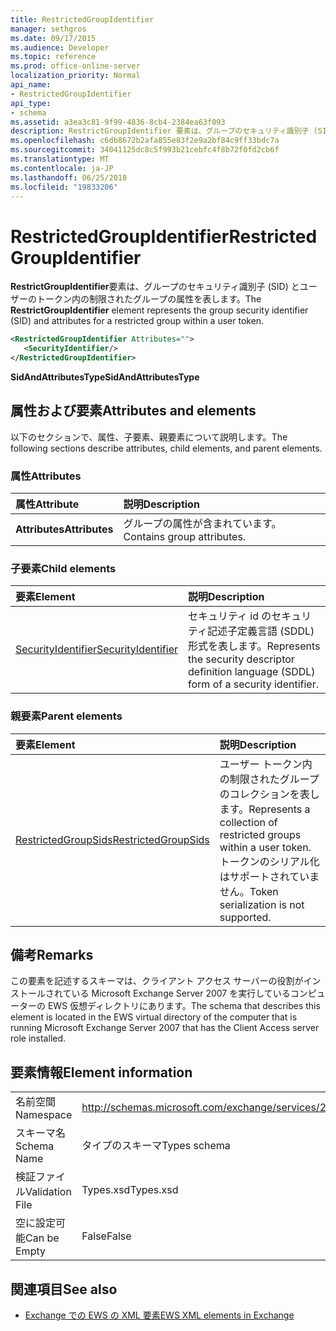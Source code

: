 ```yaml
---
title: RestrictedGroupIdentifier
manager: sethgros
ms.date: 09/17/2015
ms.audience: Developer
ms.topic: reference
ms.prod: office-online-server
localization_priority: Normal
api_name:
- RestrictedGroupIdentifier
api_type:
- schema
ms.assetid: a3ea3c81-9f99-4836-8cb4-2384ea63f093
description: RestrictGroupIdentifier 要素は、グループのセキュリティ識別子 (SID) とユーザーのトークン内の制限されたグループの属性を表します。
ms.openlocfilehash: c6db8672b2afa855e83f2e9a2bf84c9ff33bdc7a
ms.sourcegitcommit: 34041125dc8c5f993b21cebfc4f8b72f0fd2cb6f
ms.translationtype: MT
ms.contentlocale: ja-JP
ms.lasthandoff: 06/25/2018
ms.locfileid: "19833206"
---
```

# <a name="restrictedgroupidentifier"></a><span data-ttu-id="7e985-103">RestrictedGroupIdentifier</span><span class="sxs-lookup"><span data-stu-id="7e985-103">RestrictedGroupIdentifier</span></span>

<span data-ttu-id="7e985-104">**RestrictGroupIdentifier**要素は、グループのセキュリティ識別子 (SID) とユーザーのトークン内の制限されたグループの属性を表します。</span><span class="sxs-lookup"><span data-stu-id="7e985-104">The **RestrictGroupIdentifier** element represents the group security identifier (SID) and attributes for a restricted group within a user token.</span></span> 
  
```xml
<RestrictedGroupIdentifier Attributes="">
   <SecurityIdentifier/>
</RestrictedGroupIdentifier>
```

 <span data-ttu-id="7e985-105">**SidAndAttributesType**</span><span class="sxs-lookup"><span data-stu-id="7e985-105">**SidAndAttributesType**</span></span>
## <a name="attributes-and-elements"></a><span data-ttu-id="7e985-106">属性および要素</span><span class="sxs-lookup"><span data-stu-id="7e985-106">Attributes and elements</span></span>

<span data-ttu-id="7e985-107">以下のセクションで、属性、子要素、親要素について説明します。</span><span class="sxs-lookup"><span data-stu-id="7e985-107">The following sections describe attributes, child elements, and parent elements.</span></span>
  
### <a name="attributes"></a><span data-ttu-id="7e985-108">属性</span><span class="sxs-lookup"><span data-stu-id="7e985-108">Attributes</span></span>

|<span data-ttu-id="7e985-109">**属性**</span><span class="sxs-lookup"><span data-stu-id="7e985-109">**Attribute**</span></span>|<span data-ttu-id="7e985-110">**説明**</span><span class="sxs-lookup"><span data-stu-id="7e985-110">**Description**</span></span>|
|:-----|:-----|
|<span data-ttu-id="7e985-111">**Attributes**</span><span class="sxs-lookup"><span data-stu-id="7e985-111">**Attributes**</span></span> <br/> |<span data-ttu-id="7e985-112">グループの属性が含まれています。</span><span class="sxs-lookup"><span data-stu-id="7e985-112">Contains group attributes.</span></span>  <br/> |
   
### <a name="child-elements"></a><span data-ttu-id="7e985-113">子要素</span><span class="sxs-lookup"><span data-stu-id="7e985-113">Child elements</span></span>

|<span data-ttu-id="7e985-114">**要素**</span><span class="sxs-lookup"><span data-stu-id="7e985-114">**Element**</span></span>|<span data-ttu-id="7e985-115">**説明**</span><span class="sxs-lookup"><span data-stu-id="7e985-115">**Description**</span></span>|
|:-----|:-----|
|[<span data-ttu-id="7e985-116">SecurityIdentifier</span><span class="sxs-lookup"><span data-stu-id="7e985-116">SecurityIdentifier</span></span>](securityidentifier.md) <br/> |<span data-ttu-id="7e985-117">セキュリティ id のセキュリティ記述子定義言語 (SDDL) 形式を表します。</span><span class="sxs-lookup"><span data-stu-id="7e985-117">Represents the security descriptor definition language (SDDL) form of a security identifier.</span></span>  <br/> |
   
### <a name="parent-elements"></a><span data-ttu-id="7e985-118">親要素</span><span class="sxs-lookup"><span data-stu-id="7e985-118">Parent elements</span></span>

|<span data-ttu-id="7e985-119">**要素**</span><span class="sxs-lookup"><span data-stu-id="7e985-119">**Element**</span></span>|<span data-ttu-id="7e985-120">**説明**</span><span class="sxs-lookup"><span data-stu-id="7e985-120">**Description**</span></span>|
|:-----|:-----|
|[<span data-ttu-id="7e985-121">RestrictedGroupSids</span><span class="sxs-lookup"><span data-stu-id="7e985-121">RestrictedGroupSids</span></span>](restrictedgroupsids.md) <br/> |<span data-ttu-id="7e985-122">ユーザー トークン内の制限されたグループのコレクションを表します。</span><span class="sxs-lookup"><span data-stu-id="7e985-122">Represents a collection of restricted groups within a user token.</span></span> <span data-ttu-id="7e985-123">トークンのシリアル化はサポートされていません。</span><span class="sxs-lookup"><span data-stu-id="7e985-123">Token serialization is not supported.</span></span>  <br/> |
   
## <a name="remarks"></a><span data-ttu-id="7e985-124">備考</span><span class="sxs-lookup"><span data-stu-id="7e985-124">Remarks</span></span>

<span data-ttu-id="7e985-125">この要素を記述するスキーマは、クライアント アクセス サーバーの役割がインストールされている Microsoft Exchange Server 2007 を実行しているコンピューターの EWS 仮想ディレクトリにあります。</span><span class="sxs-lookup"><span data-stu-id="7e985-125">The schema that describes this element is located in the EWS virtual directory of the computer that is running Microsoft Exchange Server 2007 that has the Client Access server role installed.</span></span>
  
## <a name="element-information"></a><span data-ttu-id="7e985-126">要素情報</span><span class="sxs-lookup"><span data-stu-id="7e985-126">Element information</span></span>

|||
|:-----|:-----|
|<span data-ttu-id="7e985-127">名前空間</span><span class="sxs-lookup"><span data-stu-id="7e985-127">Namespace</span></span>  <br/> |http://schemas.microsoft.com/exchange/services/2006/types  <br/> |
|<span data-ttu-id="7e985-128">スキーマ名</span><span class="sxs-lookup"><span data-stu-id="7e985-128">Schema Name</span></span>  <br/> |<span data-ttu-id="7e985-129">タイプのスキーマ</span><span class="sxs-lookup"><span data-stu-id="7e985-129">Types schema</span></span>  <br/> |
|<span data-ttu-id="7e985-130">検証ファイル</span><span class="sxs-lookup"><span data-stu-id="7e985-130">Validation File</span></span>  <br/> |<span data-ttu-id="7e985-131">Types.xsd</span><span class="sxs-lookup"><span data-stu-id="7e985-131">Types.xsd</span></span>  <br/> |
|<span data-ttu-id="7e985-132">空に設定可能</span><span class="sxs-lookup"><span data-stu-id="7e985-132">Can be Empty</span></span>  <br/> |<span data-ttu-id="7e985-133">False</span><span class="sxs-lookup"><span data-stu-id="7e985-133">False</span></span>  <br/> |
   
## <a name="see-also"></a><span data-ttu-id="7e985-134">関連項目</span><span class="sxs-lookup"><span data-stu-id="7e985-134">See also</span></span>



- [<span data-ttu-id="7e985-135">Exchange での EWS の XML 要素</span><span class="sxs-lookup"><span data-stu-id="7e985-135">EWS XML elements in Exchange</span></span>](ews-xml-elements-in-exchange.md)

